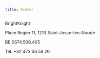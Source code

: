 ```yaml
---
title: Footer
---
```



BrightKnight

Place Rogier 11,
1210 Saint-Josse-ten-Noode

BE 0674.508.405

Tel: +32 473 36 56 26
